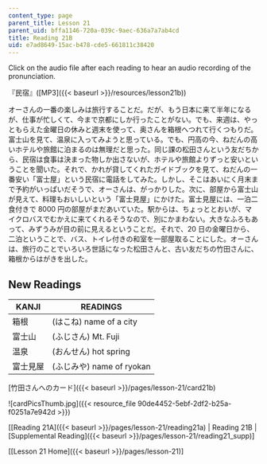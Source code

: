```yaml
---
content_type: page
parent_title: Lesson 21
parent_uid: bffa1146-720a-039c-9aec-636a7a7ab4cd
title: Reading 21B
uid: e7ad8649-15ac-b478-cde5-661811c38420
---
```


Click on the audio file after each reading to hear an audio recording of the pronunciation.

『民宿』([MP3]({{< baseurl >}}/resources/lesson21b))

オーさんの一番の楽しみは旅行することだ。だが、もう日本に来て半年になるが、仕事が忙しくて、今まで京都にしか行ったことがない。でも、来週は、やっともらえた金曜日の休みと週末を使って、奥さんを箱根へつれて行くつもりだ。富士山を見て、温泉に入ってみようと思っている。でも、円高の今、ねだんの高いホテルや旅館に泊まるのは無理だと思った。同じ課の松田さんという友だちから、民宿は食事は決まった物しか出さないが、ホテルや旅館よりずっと安いということを聞いた。それで、かれが貸してくれたガイドブックを見て、ねだんの一番安い「富士屋」という民宿に電話をしてみた。しかし、そこはあいにく月末まで予約がいっぱいだそうで、オーさんは、がっかりした。次に、部屋から富士山が見えて、料理もおいしいという「富士見屋」にかけた。富士見屋には、一泊二食付きで 8000 円の部屋がまだあいていた。駅からは、ちょっととおいが、マイクロバスでむかえに来てくれるそうなので、別にかまわない。大きなふろもあって、みずうみが目の前に見えるということだ。それで、20 日の金曜日から、二泊ということで、バス、トイレ付きの和室を一部屋取ることにした。オーさんは、旅行のことでいろいろ世話になった松田さんと、古い友だちの竹田さんに、箱根からはがきを出した。

New Readings
------------

| KANJI | READINGS |
| --- | --- |
| 箱根 | (はこね) name of a city |
| 富士山 | (ふじさん) Mt. Fuji |
| 温泉 | (おんせん) hot spring |
| 富士見屋 | (ふじみや) name of ryokan 

[竹田さんへのカード]({{< baseurl >}}/pages/lesson-21/card21b)

![cardPicsThumb.jpg]({{< resource_file 90de4452-5ebf-2df2-b25a-f0251a7e942d >}})

\[[Reading 21A]({{< baseurl >}}/pages/lesson-21/reading21a) | Reading 21B | [Supplemental Reading]({{< baseurl >}}/pages/lesson-21/reading21_supp)\]

\[[Lesson 21 Home]({{< baseurl >}}/pages/lesson-21)\]